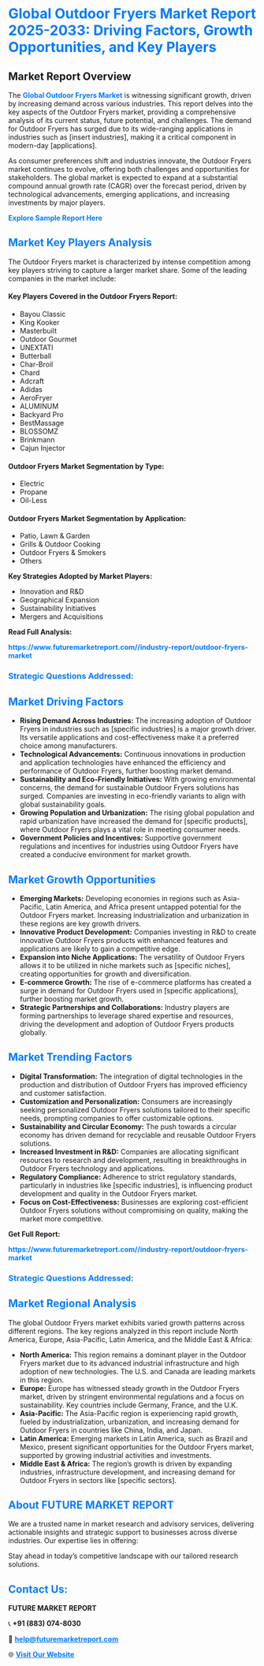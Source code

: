 <h1 style="color: #007BFF;">Global Outdoor Fryers Market Report 2025-2033: Driving Factors, Growth Opportunities, and Key Players</h1>

<section id="overview">
<h2>Market Report Overview</h2>
<p>The <a href="https://www.futuremarketreport.com//industry-report/outdoor-fryers-market" style="color: #007BFF; text-decoration: none;"><strong>Global Outdoor Fryers Market</strong></a> is witnessing significant growth, driven by increasing demand across various industries. This report delves into the key aspects of the Outdoor Fryers market, providing a comprehensive analysis of its current status, future potential, and challenges. The demand for Outdoor Fryers has surged due to its wide-ranging applications in industries such as [insert industries], making it a critical component in modern-day [applications].</p>
<p>As consumer preferences shift and industries innovate, the Outdoor Fryers market continues to evolve, offering both challenges and opportunities for stakeholders. The global market is expected to expand at a substantial compound annual growth rate (CAGR) over the forecast period, driven by technological advancements, emerging applications, and increasing investments by major players.</p>
</section>

<section id="overview">
<p><a href="https://www.futuremarketreport.com//request-sample/reportId=47586" style="color: #007BFF; text-decoration: none;"><strong>Explore Sample Report Here</strong></a></p>
</section>

<section id="key-players">
<h2 style="color: #007BFF;">Market Key Players Analysis</h2>
<p>The Outdoor Fryers market is characterized by intense competition among key players striving to capture a larger market share. Some of the leading companies in the market include:</p>
<h4>Key Players Covered in the Outdoor Fryers Report:</h4>
<ul><li>Bayou Classic</li><li>King Kooker</li><li>Masterbuilt</li><li>Outdoor Gourmet</li><li>UNEXTATI</li><li>Butterball</li><li>Char-Broil</li><li>Chard</li><li>Adcraft</li><li>Adidas</li><li>AeroFryer</li><li>ALUMINUM</li><li>Backyard Pro</li><li>BestMassage</li><li>BLOSSOMZ</li><li>Brinkmann</li><li>Cajun Injector</li></ul>
<h4>Outdoor Fryers Market Segmentation by Type:</h4>
<ul><li>Electric</li><li>Propane</li><li>Oil-Less</li></ul>

<h4>Outdoor Fryers Market Segmentation by Application:</h4>
<ul><li>Patio, Lawn &amp; Garden</li><li>Grills &amp; Outdoor Cooking</li><li>Outdoor Fryers &amp; Smokers</li><li>Others</li></ul>
<p><strong>Key Strategies Adopted by Market Players:</strong></p>
<ul>
<li>Innovation and R&D</li>
<li>Geographical Expansion</li>
<li>Sustainability Initiatives</li>
<li>Mergers and Acquisitions</li>
</ul>
</section>

<section>
<p><strong>Read Full Analysis: </strong></p><a href="https://www.futuremarketreport.com//industry-report/outdoor-fryers-market" style="color: #007BFF; text-decoration: none;"><strong>https://www.futuremarketreport.com//industry-report/outdoor-fryers-market</strong></a>
<h3 style="color: #007BFF;">Strategic Questions Addressed:</h3>
</section>

<section id="driving-factors">
<h2 style="color: #007BFF;">Market Driving Factors</h2>
<ul>
<li><strong>Rising Demand Across Industries:</strong> The increasing adoption of Outdoor Fryers in industries such as [specific industries] is a major growth driver. Its versatile applications and cost-effectiveness make it a preferred choice among manufacturers.</li>
<li><strong>Technological Advancements:</strong> Continuous innovations in production and application technologies have enhanced the efficiency and performance of Outdoor Fryers, further boosting market demand.</li>
<li><strong>Sustainability and Eco-Friendly Initiatives:</strong> With growing environmental concerns, the demand for sustainable Outdoor Fryers solutions has surged. Companies are investing in eco-friendly variants to align with global sustainability goals.</li>
<li><strong>Growing Population and Urbanization:</strong> The rising global population and rapid urbanization have increased the demand for [specific products], where Outdoor Fryers plays a vital role in meeting consumer needs.</li>
<li><strong>Government Policies and Incentives:</strong> Supportive government regulations and incentives for industries using Outdoor Fryers have created a conducive environment for market growth.</li>
</ul>
</section>

<section id="growth-opportunities">
<h2 style="color: #007BFF;">Market Growth Opportunities</h2>
<ul>
<li><strong>Emerging Markets:</strong> Developing economies in regions such as Asia-Pacific, Latin America, and Africa present untapped potential for the Outdoor Fryers market. Increasing industrialization and urbanization in these regions are key growth drivers.</li>
<li><strong>Innovative Product Development:</strong> Companies investing in R&D to create innovative Outdoor Fryers products with enhanced features and applications are likely to gain a competitive edge.</li>
<li><strong>Expansion into Niche Applications:</strong> The versatility of Outdoor Fryers allows it to be utilized in niche markets such as [specific niches], creating opportunities for growth and diversification.</li>
<li><strong>E-commerce Growth:</strong> The rise of e-commerce platforms has created a surge in demand for Outdoor Fryers used in [specific applications], further boosting market growth.</li>
<li><strong>Strategic Partnerships and Collaborations:</strong> Industry players are forming partnerships to leverage shared expertise and resources, driving the development and adoption of Outdoor Fryers products globally.</li>
</ul>
</section>

<section id="trending-factors">
<h2 style="color: #007BFF;">Market Trending Factors</h2>
<ul>
<li><strong>Digital Transformation:</strong> The integration of digital technologies in the production and distribution of Outdoor Fryers has improved efficiency and customer satisfaction.</li>
<li><strong>Customization and Personalization:</strong> Consumers are increasingly seeking personalized Outdoor Fryers solutions tailored to their specific needs, prompting companies to offer customizable options.</li>
<li><strong>Sustainability and Circular Economy:</strong> The push towards a circular economy has driven demand for recyclable and reusable Outdoor Fryers solutions.</li>
<li><strong>Increased Investment in R&D:</strong> Companies are allocating significant resources to research and development, resulting in breakthroughs in Outdoor Fryers technology and applications.</li>
<li><strong>Regulatory Compliance:</strong> Adherence to strict regulatory standards, particularly in industries like [specific industries], is influencing product development and quality in the Outdoor Fryers market.</li>
<li><strong>Focus on Cost-Effectiveness:</strong> Businesses are exploring cost-efficient Outdoor Fryers solutions without compromising on quality, making the market more competitive.</li>
</ul>
</section>

<section>
<p><strong>Get Full Report: </strong></p><a href="https://www.futuremarketreport.com//industry-report/outdoor-fryers-market" style="color: #007BFF; text-decoration: none;"><strong>https://www.futuremarketreport.com//industry-report/outdoor-fryers-market</strong></a>
<h3 style="color: #007BFF;">Strategic Questions Addressed:</h3>
</section>


<section id="regional-analysis">
<h2 style="color: #007BFF;">Market Regional Analysis</h2>
<p>The global Outdoor Fryers market exhibits varied growth patterns across different regions. The key regions analyzed in this report include North America, Europe, Asia-Pacific, Latin America, and the Middle East & Africa:</p>
<ul>
<li><strong>North America:</strong> This region remains a dominant player in the Outdoor Fryers market due to its advanced industrial infrastructure and high adoption of new technologies. The U.S. and Canada are leading markets in this region.</li>
<li><strong>Europe:</strong> Europe has witnessed steady growth in the Outdoor Fryers market, driven by stringent environmental regulations and a focus on sustainability. Key countries include Germany, France, and the U.K.</li>
<li><strong>Asia-Pacific:</strong> The Asia-Pacific region is experiencing rapid growth, fueled by industrialization, urbanization, and increasing demand for Outdoor Fryers in countries like China, India, and Japan.</li>
<li><strong>Latin America:</strong> Emerging markets in Latin America, such as Brazil and Mexico, present significant opportunities for the Outdoor Fryers market, supported by growing industrial activities and investments.</li>
<li><strong>Middle East & Africa:</strong> The region’s growth is driven by expanding industries, infrastructure development, and increasing demand for Outdoor Fryers in sectors like [specific sectors].</li>
</ul>
</section>

<footer>
<h2 style="color: #007BFF;">About FUTURE MARKET REPORT</h2>
<p>We are a trusted name in market research and advisory services, delivering actionable insights and strategic support to businesses across diverse industries. Our expertise lies in offering:</p>

<p>Stay ahead in today’s competitive landscape with our tailored research solutions.</p>

<h2 style="color: #007BFF;">Contact Us:</h2>
<p><strong>FUTURE MARKET REPORT</strong></p>
<p>📞 <strong>+91 (883) 074-8030</strong></p>
<p>📧 <strong><a href="mailto:help@futuremarketreport.com" style="color: #007BFF;">help@futuremarketreport.com</a></strong></p>
<p>🌐 <strong><a href="https://www.futuremarketreport.com/" style="color: #007BFF;">Visit Our Website</a></strong></p>
</footer>